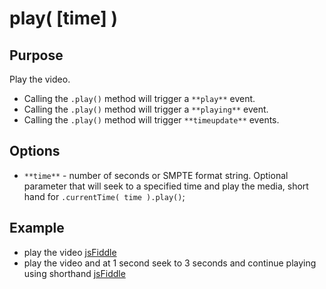 # play( [time] ) #

## Purpose ##

Play the video.

 - Calling the `.play()` method will trigger a `**play**` event.
 - Calling the `.play()` method will trigger a `**playing**` event.
 - Calling the `.play()` method will trigger `**timeupdate**` events.

## Options ##

* `**time**` - number of seconds or SMPTE format string. Optional parameter that will seek to a specified time and play the media, short hand for `.currentTime( time ).play()`;

## Example ##

* play the video [jsFiddle](http://jsfiddle.net/popcornjs/a4t4U/)
* play the video and at 1 second seek to 3 seconds and continue playing using shorthand [jsFiddle](http://jsfiddle.net/popcornjs/hhtEA/)
